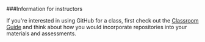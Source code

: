 ###Information for instructors

If you're interested in using GitHub for a class, first check out the [Classroom Guide](https://education.github.com/guide) and think about how you would incorporate repositories into your materials and assessments.
